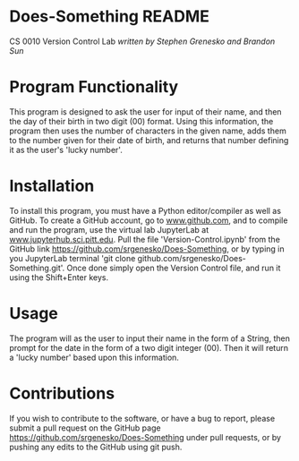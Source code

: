 # Does-Something README
CS 0010 Version Control Lab *written by Stephen Grenesko and Brandon Sun*

# Program Functionality
   This program is designed to ask the user for input of their name, and then the day of their birth in two digit (00) format. Using this information, the program then uses the number of characters in the given name, adds them to the number given for their date of birth, and returns that number defining it as the user's 'lucky number'.
   
# Installation
   To install this program, you must have a Python editor/compiler as well as GitHub. To create a GitHub account, go to www.github.com, and to compile and run the program, use the virtual lab JupyterLab at www.jupyterhub.sci.pitt.edu. Pull the file 'Version-Control.ipynb' from the GitHub link https://github.com/srgenesko/Does-Something, or by typing in you JupyterLab terminal 'git clone github.com/srgenesko/Does-Something.git'. Once done simply open the Version Control file, and run it using the Shift+Enter keys.
   
# Usage
   The program will as the user to input their name in the form of a String, then prompt for the date in the form of a two digit integer (00). Then it will return a 'lucky number' based upon this information.
   
# Contributions
   If you wish to contribute to the software, or have a bug to report, please submit a pull request on the GitHub page https://github.com/srgenesko/Does-Something under pull requests, or by pushing any edits to the GitHub using git push.
